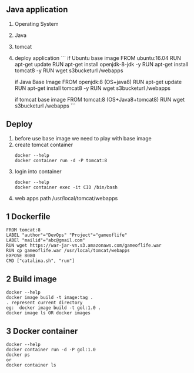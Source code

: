 ## Java application 
   1. Operating System
   2. Java
   3. tomcat 
   4. deploy application
    ```
        if Ubuntu base image 
            FROM ubuntu:16.04 
            RUN apt-get update 
            RUN apt-get install openjdk-8-jdk -y
            RUN apt-get install tomcat8 -y
            RUN wget s3bucketurl /webapps

        if Java Base Image 
            FROM openjdk:8  (OS+java8)
            RUN apt-get update
            RUN apt-get install tomcat8 -y
            RUN wget s3bucketurl /webapps 

        if tomcat base image 
            FROM tomcat:8 (OS+Java8+tomcat8)
            RUN wget s3bucketurl /webapps
    ```
## Deploy 
   1. before use base image we need to play with base image 
   2. create tomcat container 
      ```
      docker --help
      docker container run -d -P tomcat:8
      ```
   3. login into container  
       ```
       docker --help
       docker container exec -it CID /bin/bash
      ```
   4. web apps path  /usr/local/tomcat/webapps 

## 1 Dockerfile 
   ```
   FROM tomcat:8 
   LABEL "author"="DevOps" "Project"="gameoflife"
   LABEl "mailid"="abc@gmail.com"
   RUN wget https://war-jar-vn.s3.amazonaws.com/gameoflife.war
   RUN cp gameoflife.war /usr/local/tomcat/webapps 
   EXPOSE 8080
   CMD ["catalina.sh", "run"]
  ```
## 2 Build image 
   ```
   docker --help
   docker image build -t image:tag .
   . represent current directory
   eg:  docker image build -t gol:1.0 .
   docker image ls OR docker images 
   ```
## 3 Docker container 
   ```
   docker --help
   docker container run -d -P gol:1.0 
   docker ps 
   or
   docker container ls
   ```
